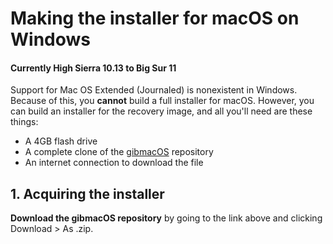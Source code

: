 # Making the installer for macOS on Windows
#### Currently High Sierra 10.13 to Big Sur 11

Support for Mac OS Extended (Journaled) is nonexistent in Windows. Because of this, you **cannot** build a full installer for macOS. However, you can build an installer for the recovery image, and all you'll need are these things:

* A 4GB flash drive
* A complete clone of the  <a href="https://github.com/corpnewt/gibMacOS">gibmacOS</a> repository
* An internet connection to download the file

## 1. Acquiring the installer

**Download the gibmacOS repository** by going to the link above and clicking Download > As .zip.

